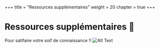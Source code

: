 +++
title = "Ressources supplémentaires"
weight = 20
chapter = true
+++


# Ressources supplémentaires :blue_book:

Pour satifaire votre soif de connaissance !!
![Alt Text](https://media.giphy.com/media/8dYmJ6Buo3lYY/giphy.gif?height=500px&width=500px)
